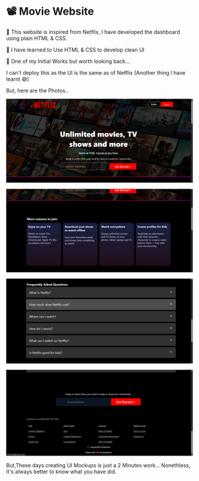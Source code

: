 # 📽️ Movie Website 

🌟 This website is inspired from Netflix, I have developed the dashboard using plain HTML & CSS.

🌟 I have learned to Use HTML & CSS to develop clean UI

🌟 One of my Initial Works but worth looking back...


I can't deploy this as the UI is the same as of Netflix (Another thing I have learnt 😅)

But, here are the Photos..

![1](https://github.com/Greeshma855/MovieWebsite/blob/main/movieWebsite1.png)

![2](https://github.com/Greeshma855/MovieWebsite/blob/main/movieWebsite2.png)

![3](https://github.com/Greeshma855/MovieWebsite/blob/main/movieWebsite3.png)

![4](https://github.com/Greeshma855/MovieWebsite/blob/main/movieWebsite4.png)

But,These days creating UI Mockups is just a 2 Minutes work...
Nonethless, It's always better to know what you have did.
